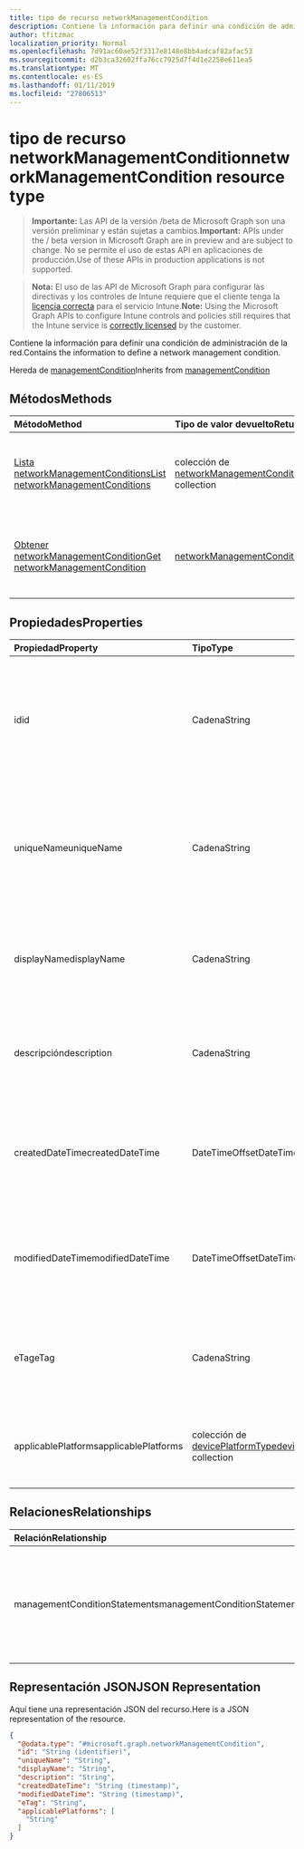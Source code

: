 ```yaml
---
title: tipo de recurso networkManagementCondition
description: Contiene la información para definir una condición de administración de la red.
author: tfitzmac
localization_priority: Normal
ms.openlocfilehash: 7d91ac60ae52f3317e8148e8bb4adcaf82afac53
ms.sourcegitcommit: d2b3ca32602ffa76cc7925d7f4d1e2258e611ea5
ms.translationtype: MT
ms.contentlocale: es-ES
ms.lasthandoff: 01/11/2019
ms.locfileid: "27806513"
---
```

# <a name="networkmanagementcondition-resource-type"></a><span data-ttu-id="e3320-103">tipo de recurso networkManagementCondition</span><span class="sxs-lookup"><span data-stu-id="e3320-103">networkManagementCondition resource type</span></span>

> <span data-ttu-id="e3320-104">**Importante:** Las API de la versión /beta de Microsoft Graph son una versión preliminar y están sujetas a cambios.</span><span class="sxs-lookup"><span data-stu-id="e3320-104">**Important:** APIs under the / beta version in Microsoft Graph are in preview and are subject to change.</span></span> <span data-ttu-id="e3320-105">No se permite el uso de estas API en aplicaciones de producción.</span><span class="sxs-lookup"><span data-stu-id="e3320-105">Use of these APIs in production applications is not supported.</span></span>

> <span data-ttu-id="e3320-106">**Nota:** El uso de las API de Microsoft Graph para configurar las directivas y los controles de Intune requiere que el cliente tenga la [licencia correcta](https://go.microsoft.com/fwlink/?linkid=839381) para el servicio Intune.</span><span class="sxs-lookup"><span data-stu-id="e3320-106">**Note:** Using the Microsoft Graph APIs to configure Intune controls and policies still requires that the Intune service is [correctly licensed](https://go.microsoft.com/fwlink/?linkid=839381) by the customer.</span></span>

<span data-ttu-id="e3320-107">Contiene la información para definir una condición de administración de la red.</span><span class="sxs-lookup"><span data-stu-id="e3320-107">Contains the information to define a network management condition.</span></span>

<span data-ttu-id="e3320-108">Hereda de [managementCondition](../resources/intune-fencing-managementcondition.md)</span><span class="sxs-lookup"><span data-stu-id="e3320-108">Inherits from [managementCondition](../resources/intune-fencing-managementcondition.md)</span></span>

## <a name="methods"></a><span data-ttu-id="e3320-109">Métodos</span><span class="sxs-lookup"><span data-stu-id="e3320-109">Methods</span></span>
|<span data-ttu-id="e3320-110">Método</span><span class="sxs-lookup"><span data-stu-id="e3320-110">Method</span></span>|<span data-ttu-id="e3320-111">Tipo de valor devuelto</span><span class="sxs-lookup"><span data-stu-id="e3320-111">Return Type</span></span>|<span data-ttu-id="e3320-112">Descripción</span><span class="sxs-lookup"><span data-stu-id="e3320-112">Description</span></span>|
|:---|:---|:---|
|[<span data-ttu-id="e3320-113">Lista networkManagementConditions</span><span class="sxs-lookup"><span data-stu-id="e3320-113">List networkManagementConditions</span></span>](../api/intune-fencing-networkmanagementcondition-list.md)|<span data-ttu-id="e3320-114">colección de [networkManagementCondition](../resources/intune-fencing-networkmanagementcondition.md)</span><span class="sxs-lookup"><span data-stu-id="e3320-114">[networkManagementCondition](../resources/intune-fencing-networkmanagementcondition.md) collection</span></span>|<span data-ttu-id="e3320-115">Propiedades de la lista y relaciones de los objetos [networkManagementCondition](../resources/intune-fencing-networkmanagementcondition.md) .</span><span class="sxs-lookup"><span data-stu-id="e3320-115">List properties and relationships of the [networkManagementCondition](../resources/intune-fencing-networkmanagementcondition.md) objects.</span></span>|
|[<span data-ttu-id="e3320-116">Obtener networkManagementCondition</span><span class="sxs-lookup"><span data-stu-id="e3320-116">Get networkManagementCondition</span></span>](../api/intune-fencing-networkmanagementcondition-get.md)|[<span data-ttu-id="e3320-117">networkManagementCondition</span><span class="sxs-lookup"><span data-stu-id="e3320-117">networkManagementCondition</span></span>](../resources/intune-fencing-networkmanagementcondition.md)|<span data-ttu-id="e3320-118">Leer las propiedades y las relaciones del objeto [networkManagementCondition](../resources/intune-fencing-networkmanagementcondition.md) .</span><span class="sxs-lookup"><span data-stu-id="e3320-118">Read properties and relationships of the [networkManagementCondition](../resources/intune-fencing-networkmanagementcondition.md) object.</span></span>|

## <a name="properties"></a><span data-ttu-id="e3320-119">Propiedades</span><span class="sxs-lookup"><span data-stu-id="e3320-119">Properties</span></span>
|<span data-ttu-id="e3320-120">Propiedad</span><span class="sxs-lookup"><span data-stu-id="e3320-120">Property</span></span>|<span data-ttu-id="e3320-121">Tipo</span><span class="sxs-lookup"><span data-stu-id="e3320-121">Type</span></span>|<span data-ttu-id="e3320-122">Descripción</span><span class="sxs-lookup"><span data-stu-id="e3320-122">Description</span></span>|
|:---|:---|:---|
|<span data-ttu-id="e3320-123">id</span><span class="sxs-lookup"><span data-stu-id="e3320-123">id</span></span>|<span data-ttu-id="e3320-124">Cadena</span><span class="sxs-lookup"><span data-stu-id="e3320-124">String</span></span>|<span data-ttu-id="e3320-125">Identificador único de la condición de administración.</span><span class="sxs-lookup"><span data-stu-id="e3320-125">Unique identifier for the management condition.</span></span> <span data-ttu-id="e3320-126">Valor asignado al crear generada por el sistema.</span><span class="sxs-lookup"><span data-stu-id="e3320-126">System generated value assigned when created.</span></span> <span data-ttu-id="e3320-127">Se hereda de [managementCondition](../resources/intune-fencing-managementcondition.md)</span><span class="sxs-lookup"><span data-stu-id="e3320-127">Inherited from [managementCondition](../resources/intune-fencing-managementcondition.md)</span></span>|
|<span data-ttu-id="e3320-128">uniqueName</span><span class="sxs-lookup"><span data-stu-id="e3320-128">uniqueName</span></span>|<span data-ttu-id="e3320-129">Cadena</span><span class="sxs-lookup"><span data-stu-id="e3320-129">String</span></span>|<span data-ttu-id="e3320-130">Nombre único para la condición de administración.</span><span class="sxs-lookup"><span data-stu-id="e3320-130">Unique name for the management condition.</span></span> <span data-ttu-id="e3320-131">Se usa en expresiones de condición de administración.</span><span class="sxs-lookup"><span data-stu-id="e3320-131">Used in management condition expressions.</span></span> <span data-ttu-id="e3320-132">Se hereda de [managementCondition](../resources/intune-fencing-managementcondition.md)</span><span class="sxs-lookup"><span data-stu-id="e3320-132">Inherited from [managementCondition](../resources/intune-fencing-managementcondition.md)</span></span>|
|<span data-ttu-id="e3320-133">displayName</span><span class="sxs-lookup"><span data-stu-id="e3320-133">displayName</span></span>|<span data-ttu-id="e3320-134">Cadena</span><span class="sxs-lookup"><span data-stu-id="e3320-134">String</span></span>|<span data-ttu-id="e3320-135">El nombre definido de administración de la condición de administración.</span><span class="sxs-lookup"><span data-stu-id="e3320-135">The admin defined name of the management condition.</span></span> <span data-ttu-id="e3320-136">Se hereda de [managementCondition](../resources/intune-fencing-managementcondition.md)</span><span class="sxs-lookup"><span data-stu-id="e3320-136">Inherited from [managementCondition](../resources/intune-fencing-managementcondition.md)</span></span>|
|<span data-ttu-id="e3320-137">descripción</span><span class="sxs-lookup"><span data-stu-id="e3320-137">description</span></span>|<span data-ttu-id="e3320-138">Cadena</span><span class="sxs-lookup"><span data-stu-id="e3320-138">String</span></span>|<span data-ttu-id="e3320-139">El administrador define la descripción de la condición de administración.</span><span class="sxs-lookup"><span data-stu-id="e3320-139">The admin defined description of the management condition.</span></span> <span data-ttu-id="e3320-140">Se hereda de [managementCondition](../resources/intune-fencing-managementcondition.md)</span><span class="sxs-lookup"><span data-stu-id="e3320-140">Inherited from [managementCondition](../resources/intune-fencing-managementcondition.md)</span></span>|
|<span data-ttu-id="e3320-141">createdDateTime</span><span class="sxs-lookup"><span data-stu-id="e3320-141">createdDateTime</span></span>|<span data-ttu-id="e3320-142">DateTimeOffset</span><span class="sxs-lookup"><span data-stu-id="e3320-142">DateTimeOffset</span></span>|<span data-ttu-id="e3320-143">La hora en que se creó la condición de administración.</span><span class="sxs-lookup"><span data-stu-id="e3320-143">The time the management condition was created.</span></span> <span data-ttu-id="e3320-144">Servicio generado al lado.</span><span class="sxs-lookup"><span data-stu-id="e3320-144">Generated service side.</span></span> <span data-ttu-id="e3320-145">Se hereda de [managementCondition](../resources/intune-fencing-managementcondition.md)</span><span class="sxs-lookup"><span data-stu-id="e3320-145">Inherited from [managementCondition](../resources/intune-fencing-managementcondition.md)</span></span>|
|<span data-ttu-id="e3320-146">modifiedDateTime</span><span class="sxs-lookup"><span data-stu-id="e3320-146">modifiedDateTime</span></span>|<span data-ttu-id="e3320-147">DateTimeOffset</span><span class="sxs-lookup"><span data-stu-id="e3320-147">DateTimeOffset</span></span>|<span data-ttu-id="e3320-148">La hora en que se modificó por última vez la condición de administración.</span><span class="sxs-lookup"><span data-stu-id="e3320-148">The time the management condition was last modified.</span></span> <span data-ttu-id="e3320-149">Se actualizó el lado de servicio.</span><span class="sxs-lookup"><span data-stu-id="e3320-149">Updated service side.</span></span> <span data-ttu-id="e3320-150">Se hereda de [managementCondition](../resources/intune-fencing-managementcondition.md)</span><span class="sxs-lookup"><span data-stu-id="e3320-150">Inherited from [managementCondition](../resources/intune-fencing-managementcondition.md)</span></span>|
|<span data-ttu-id="e3320-151">eTag</span><span class="sxs-lookup"><span data-stu-id="e3320-151">eTag</span></span>|<span data-ttu-id="e3320-152">Cadena</span><span class="sxs-lookup"><span data-stu-id="e3320-152">String</span></span>|<span data-ttu-id="e3320-153">ETag de la condición de administración.</span><span class="sxs-lookup"><span data-stu-id="e3320-153">ETag of the management condition.</span></span> <span data-ttu-id="e3320-154">Se actualizó el lado de servicio.</span><span class="sxs-lookup"><span data-stu-id="e3320-154">Updated service side.</span></span> <span data-ttu-id="e3320-155">Se hereda de [managementCondition](../resources/intune-fencing-managementcondition.md)</span><span class="sxs-lookup"><span data-stu-id="e3320-155">Inherited from [managementCondition](../resources/intune-fencing-managementcondition.md)</span></span>|
|<span data-ttu-id="e3320-156">applicablePlatforms</span><span class="sxs-lookup"><span data-stu-id="e3320-156">applicablePlatforms</span></span>|<span data-ttu-id="e3320-157">colección de [devicePlatformType](../resources/intune-shared-deviceplatformtype.md)</span><span class="sxs-lookup"><span data-stu-id="e3320-157">[devicePlatformType](../resources/intune-shared-deviceplatformtype.md) collection</span></span>|<span data-ttu-id="e3320-158">Las plataformas aplicables para esta condición de administración.</span><span class="sxs-lookup"><span data-stu-id="e3320-158">The applicable platforms for this management condition.</span></span> <span data-ttu-id="e3320-159">Se hereda de [managementCondition](../resources/intune-fencing-managementcondition.md)</span><span class="sxs-lookup"><span data-stu-id="e3320-159">Inherited from [managementCondition](../resources/intune-fencing-managementcondition.md)</span></span>|

## <a name="relationships"></a><span data-ttu-id="e3320-160">Relaciones</span><span class="sxs-lookup"><span data-stu-id="e3320-160">Relationships</span></span>
|<span data-ttu-id="e3320-161">Relación</span><span class="sxs-lookup"><span data-stu-id="e3320-161">Relationship</span></span>|<span data-ttu-id="e3320-162">Tipo</span><span class="sxs-lookup"><span data-stu-id="e3320-162">Type</span></span>|<span data-ttu-id="e3320-163">Description</span><span class="sxs-lookup"><span data-stu-id="e3320-163">Description</span></span>|
|:---|:---|:---|
|<span data-ttu-id="e3320-164">managementConditionStatements</span><span class="sxs-lookup"><span data-stu-id="e3320-164">managementConditionStatements</span></span>|<span data-ttu-id="e3320-165">colección de [managementConditionStatement](../resources/intune-fencing-managementconditionstatement.md)</span><span class="sxs-lookup"><span data-stu-id="e3320-165">[managementConditionStatement](../resources/intune-fencing-managementconditionstatement.md) collection</span></span>|<span data-ttu-id="e3320-166">Las instrucciones de condición de administración asociadas a la condición de administración.</span><span class="sxs-lookup"><span data-stu-id="e3320-166">The management condition statements associated to the management condition.</span></span> <span data-ttu-id="e3320-167">Se hereda de [managementCondition](../resources/intune-fencing-managementcondition.md)</span><span class="sxs-lookup"><span data-stu-id="e3320-167">Inherited from [managementCondition](../resources/intune-fencing-managementcondition.md)</span></span>|

## <a name="json-representation"></a><span data-ttu-id="e3320-168">Representación JSON</span><span class="sxs-lookup"><span data-stu-id="e3320-168">JSON Representation</span></span>
<span data-ttu-id="e3320-169">Aquí tiene una representación JSON del recurso.</span><span class="sxs-lookup"><span data-stu-id="e3320-169">Here is a JSON representation of the resource.</span></span>
<!-- {
  "blockType": "resource",
  "keyProperty": "id",
  "@odata.type": "microsoft.graph.networkManagementCondition"
}
-->
``` json
{
  "@odata.type": "#microsoft.graph.networkManagementCondition",
  "id": "String (identifier)",
  "uniqueName": "String",
  "displayName": "String",
  "description": "String",
  "createdDateTime": "String (timestamp)",
  "modifiedDateTime": "String (timestamp)",
  "eTag": "String",
  "applicablePlatforms": [
    "String"
  ]
}
```






